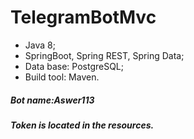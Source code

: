 # TelegramBotMvc

+ Java 8;
+ SpringBoot, Spring REST, Spring Data;
+ Data base: PostgreSQL;
+ Build tool: Maven.

##### Bot name:Aswer113
##### Token is located in the resources.
